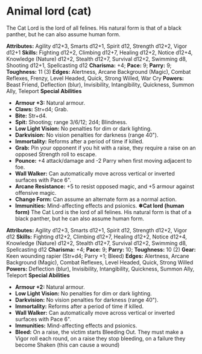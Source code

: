 # Animal lord (cat)

The Cat Lord is the lord of all felines. His natural form is that of
a black panther, but he can also assume human form.

**Attributes:** Agility d12+3, Smarts d12+1, Spirit d12, Strength d12+2,
Vigor d12+1
**Skills:** Fighting d12+2, Climbing d12+7, Healing d12+2, Notice d12+4,
Knowledge (Nature) d12+2, Stealth d12+7, Survival d12+2, Swimming d8,
Shooting d12+1, Spellcasting d12
**Charisma:** +4; **Pace:** 9; **Parry:** 9; **Toughness:** 11 (3)
**Edges:** Alertness, Arcane Background (Magic), Combat Reflexes,
Frenzy, Level Headed, Quick, Strong Willed, War Cry
**Powers:** Beast Friend, Deflection (blur), Invisibility,
Intangibility, Quickness, Summon Ally, Teleport
**Special Abilities**

- **Armour +3:** Natural armour.
- **Claws:** Str+d4; Grab.
- **Bite:** Str+d4.
- **Spit:** Shooting; range 3/6/12; 2d4; Blindness.
- **Low Light Vision:** No penalties for dim or dark lighting.
- **Darkvision:** No vision penalties for darkness (range 40").
- **Immortality:** Reforms after a period of time if killed.
- **Grab:** Pin your opponent if you hit with a raise, they require a
raise on an opposed Strength roll to escape.
- **Pounce:** +4 attack/damage and -2 Parry when first moving adjacent
to foe.
- **Wall Walker:** Can automatically move across vertical or inverted
surfaces with Pace 6".
- **Arcane Resistance:** +5 to resist opposed magic, and +5 armour
against offensive magic.
- **Change Form:** Can assume an alternate form as a normal action.
- **Immunities:** Mind-affecting effects and psionics.
**❄Cat lord (human form)**
The Cat Lord is the lord of all felines. His natural form is that of
a black panther, but he can also assume human form.

**Attributes:** Agility d12+3, Smarts d12+1, Spirit d12, Strength d12+2,
Vigor d12
**Skills:** Fighting d12+2, Climbing d12+7, Healing d12+2, Notice d12+4,
Knowledge (Nature) d12+2, Stealth d12+7, Survival d12+2, Swimming d8,
Spellcasting d12
**Charisma:** +4; **Pace:** 9; **Parry:** 10; **Toughness:** 10 (2)
**Gear:** Keen wounding rapier (Str+d4; Parry +1; Bleed)
**Edges:** Alertness, Arcane Background (Magic), Combat Reflexes, Level
Headed, Quick, Strong Willed
**Powers:** Deflection (blur), Invisibility, Intangibility, Quickness,
Summon Ally, Teleport
**Special Abilities**

- **Armour +2:** Natural armour.
- **Low Light Vision:** No penalties for dim or dark lighting.
- **Darkvision:** No vision penalties for darkness (range 40").
- **Immortality:** Reforms after a period of time if killed.
- **Wall Walker:** Can automatically move across vertical or inverted
surfaces with Pace 6".
- **Immunities:** Mind-affecting effects and psionics.
- **Bleed:** On a raise, the victim starts Bleeding Out. They must make
a Vigor roll each round, on a raise they stop bleeding, on a failure
they become Shaken (this can cause a wound)
